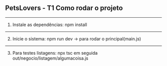 ## PetsLovers - T1 Como rodar o projeto
----------------------------
1. Instale as dependências:
npm install
----------------------------
2. Inicie o sistema:
npm run dev -> para rodar o principal(main.js)
----------------------------
3. Para testes listagens:
npx tsc em seguida out/negocio/listagem/algumacoisa.js
